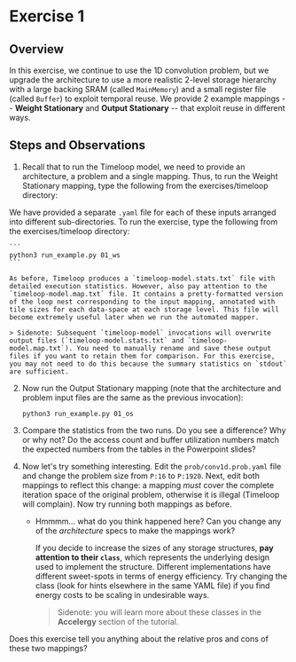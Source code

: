 Exercise 1
==========

## Overview

In this exercise, we continue to use the 1D convolution problem, but we upgrade the architecture to use a more realistic 2-level storage hierarchy with a large backing SRAM (called `MainMemory`) and a small register file (called `Buffer`) to exploit temporal reuse. We provide 2 example mappings -- **Weight Stationary** and **Output Stationary** -- that exploit reuse in different ways.

## Steps and Observations

1. Recall that to run the Timeloop model, we need to provide an architecture, a problem and a single mapping. Thus, to run the Weight Stationary mapping, type the following from the exercises/timeloop directory:

We have provided a separate `.yaml` file for each of these inputs arranged into different sub-directories. To run the exercise, type the following from the exercises/timeloop directory:

    ```
    python3 run_example.py 01_ws
    ```

    As before, Timeloop produces a `timeloop-model.stats.txt` file with detailed execution statistics. However, also pay attention to the `timeloop-model.map.txt` file. It contains a pretty-formatted version of the loop nest corresponding to the input mapping, annotated with tile sizes for each data-space at each storage level. This file will become extremely useful later when we run the automated mapper.

    > Sidenote: Subsequent `timeloop-model` invocations will overwrite output files (`timeloop-model.stats.txt` and `timeloop-model.map.txt`). You need to manually rename and save these output files if you want to retain them for comparison. For this exercise, you may not need to do this because the summary statistics on `stdout` are sufficient.

2. Now run the Output Stationary mapping (note that the architecture and problem input files are the same as the previous invocation):

    ```
    python3 run_example.py 01_os
    ```

3. Compare the statistics from the two runs. Do you see a difference? Why or why not? Do the access count and buffer utilization numbers match the expected numbers from the tables in the Powerpoint slides?

4. Now let's try something interesting. Edit the `prob/conv1d.prob.yaml` file and change the problem size from `P:16` to `P:1920`. Next, edit both mappings to reflect this change: a mapping _must_ cover the complete iteration space of the original problem, otherwise it is illegal (Timeloop will complain). Now try running both mappings as before.
    - Hmmmm... what do you think happened here? Can you change any of the _architecture_ specs to make the mappings work?

      If you decide to increase the sizes of any storage structures, **pay attention to their `class`**, which represents the underlying design used to implement the structure. Different implementations have different sweet-spots in terms of energy efficiency. Try changing the class (look for hints elsewhere in the same YAML file) if you find energy costs to be scaling in undesirable ways.

      > Sidenote: you will learn more about these classes in the **Accelergy** section of the tutorial.

Does this exercise tell you anything about the relative pros and cons of these two mappings?
